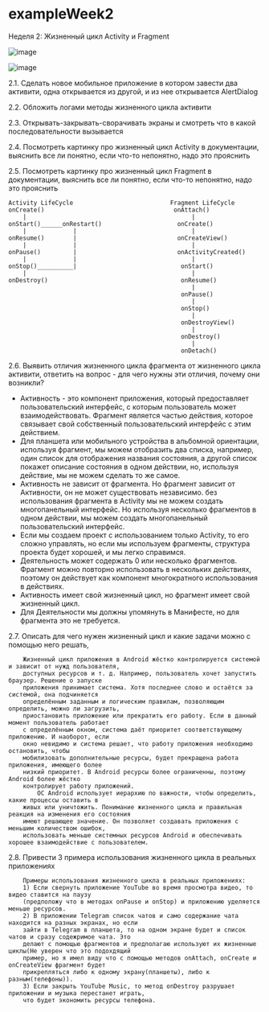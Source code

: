 # exampleWeek2

Неделя 2: Жизненный цикл Activity и Fragment

![image](https://user-images.githubusercontent.com/77270310/179490599-7ef7fa49-f934-4891-bc4a-4bef2d097dcb.png)

![image](https://user-images.githubusercontent.com/77270310/179490766-5274fa1f-755a-4e04-9c0a-9f0ed476b1a5.png)


2.1. Сделать новое мобильное приложение в котором завести два активити, 
одна открывается из другой, и из нее открывается AlertDialog

2.2. Обложить логами методы жизненного цикла активити

2.3. Открывать-закрывать-сворачивать экраны и смотреть что в какой 
последовательности вызывается

2.4. Посмотреть картинку про жизненный цикл Activity в документации, 
выяснить все ли понятно, если что-то непонятно, надо это прояснить

2.5. Посмотреть картинку про жизненный цикл Fragment в документации, 
выяснить все ли понятно, если что-то непонятно, надо это прояснить

```
Activity LifeCycle                           Fragment LifeCycle
onCreate()                                    onAttach()
    |                                              |
onStart()______onRestart()                     onCreate()
    |             |                                |
onResume()        |                            onCreateView()
    |             |                                |
onPause()         |                            onActivityCreated()
    |             |                                |
onStop()__________|                             onStart()
    |                                              |
onDestroy()                                     onResume()
                                                   |
                                                onPause()
                                                   |
                                                onStop()
                                                   |
                                                onDestroyView()
                                                   |
                                                onDestroy()
                                                   |
                                                onDetach()
```

2.6. Выявить отличия жизненного цикла фрагмента от жизненного цикла 
активити, ответить на вопрос - для чего нужны эти отличия, почему они 
возникли?
- Активность - это компонент приложения, который предоставляет пользовательский интерфейс, с которым пользователь может взаимодействовать. Фрагмент является частью действия, которое связывает свой собственный пользовательский интерфейс с этим действием.
- Для планшета или мобильного устройства в альбомной ориентации, используя фрагмент, мы можем отобразить два списка, например, один список для отображения названия состояния, а другой список покажет описание состояния в одном действии, но, используя действие, мы не можем сделать то же самое.
- Активность не зависит от фрагмента. Но фрагмент зависит от Активности, он не может существовать независимо.
без использования фрагмента в Activity мы не можем создать многопанельный интерфейс. Но используя несколько фрагментов в одном действии, мы можем создать многопанельный пользовательский интерфейс.
- Если мы создаем проект с использованием только Activity, то его сложно управлять, но если мы используем фрагменты, структура проекта будет хорошей, и мы легко справимся.
- Деятельность может содержать 0 или несколько фрагментов. Фрагмент можно повторно использовать в нескольких действиях, поэтому он действует как компонент многократного использования в действиях.
- Активность имеет свой жизненный цикл, но фрагмент имеет свой жизненный цикл.
- Для Деятельности мы должны упомянуть в Манифесте, но для фрагмента это не требуется.

2.7. Описать для чего нужен жизненный цикл и какие задачи можно с помощью него решать, 
```
    Жизненный цикл приложения в Android жёстко контролируется системой и зависит от нужд пользователя,
    доступных ресурсов и т. д. Например, пользователь хочет запустить браузер. Решение о запуске
    приложения принимает система. Хотя последнее слово и остаётся за системой, она подчиняется
    определённым заданным и логическим правилам, позволяющим определить, можно ли загрузить,
    приостановить приложение или прекратить его работу. Если в данный момент пользователь работает
    с определённым окном, система даёт приоритет соответствующему приложению. И наоборот, если
    окно невидимо и система решает, что работу приложения необходимо остановить, чтобы
    мобилизовать дополнительные ресурсы, будет прекращена работа приложения, имеющего более
    низкий приоритет. В Android ресурсы более ограниченны, поэтому Android более жёстко
    контролирует работу приложений.
        ОС Android использует иерархию по важности, чтобы определить, какие процессы оставить в
    живых или уничтожить. Понимание жизненного цикла и правильная реакция на изменения его состояния
    имеют решающее значение. Он позволяет создавать приложения с меньшим количеством ошибок,
    использовать меньше системных ресурсов Android и обеспечивать хорошее взаимодействие с пользователем.
```
2.8. Привести 3 примера использования жизненного цикла в реальных 
приложениях
```
    Примеры использования жизненного цикла в реальных приложениях:
    1) Если свернуть приложение YouTube во время просмотра видео, то видео ставится на паузу
    (предположу что в методах onPause и onStop) и приложению уделяется меньше ресурсов.
    2) В приложении Telegram список чатов и само содержание чата находится на разных экранах, но если
    зайти в Telegram в планшета, то на одном экране будет и список чатов и сразу содежримое чата. Это
    делают с помощью фрагментов и предполагаю используют их жизненные циклы(Не уверен что это подохдящий
    пример, но я имел виду что с помощью методов onAttach, onCreate и onCreateView фрагмент будет
    прикрепляться либо к одному экрану(планшеты), либо к разным(телефоны)).
    3) Если закрыть YouTube Music, то метод onDestroy разрушает приложении и музыка перестанет играть,
    что будет экономить ресурсы телефона.
```

